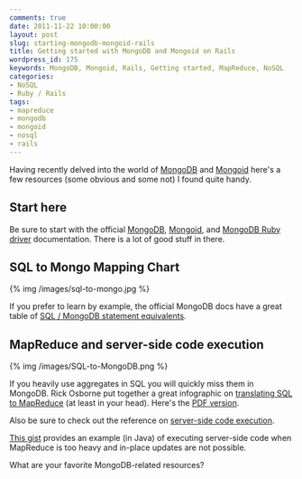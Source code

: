 ```yaml
---
comments: true
date: 2011-11-22 10:00:00
layout: post
slug: starting-mongodb-mongoid-rails
title: Getting started with MongoDB and Mongoid on Rails
wordpress_id: 175
keywords: MongoDB, Mongoid, Rails, Getting started, MapReduce, NoSQL
categories:
- NoSQL
- Ruby / Rails
tags:
- mapreduce
- mongodb
- mongoid
- nosql
- rails
---
```


Having recently delved into the world of [MongoDB](http://www.mongodb.org/) and [Mongoid](http://mongoid.org/) here's a few resources (some obvious and some not) I found quite handy.

<!-- more -->

## Start here

Be sure to start with the official [MongoDB](http://www.mongodb.org/display/DOCS/Home), [Mongoid](http://mongoid.org/docs.html), and [MongoDB Ruby driver](http://api.mongodb.org/ruby/current/file.TUTORIAL.html) documentation. There is a lot of good stuff in there.


## SQL to Mongo Mapping Chart

{% img /images/sql-to-mongo.jpg %}

If you prefer to learn by example, the official MongoDB docs have a great table of [SQL / MongoDB statement equivalents](http://www.mongodb.org/display/DOCS/SQL+to+Mongo+Mapping+Chart).


## MapReduce and server-side code execution

{% img /images/SQL-to-MongoDB.png %}

If you heavily use aggregates in SQL you will quickly miss them in MongoDB. Rick Osborne put together a great infographic on [translating SQL to MapReduce](http://rickosborne.org/blog/2010/02/infographic-migrating-from-sql-to-mapreduce-with-mongodb/) (at least in your head). Here's the [PDF version](http://rickosborne.org/download/SQL-to-MongoDB.pdf).

Also be sure to check out the reference on [server-side code execution](http://www.mongodb.org/display/DOCS/Server-side+Code+Execution).

[This gist](https://gist.github.com/865065) provides an example (in Java) of executing server-side code when MapReduce is too heavy and in-place updates are not possible.

What are your favorite MongoDB-related resources?
